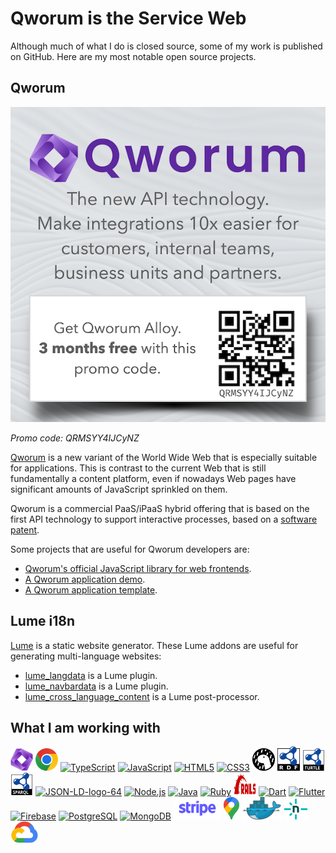 Qworum is the Service Web
=========================

Although much of what I do is closed source, some of my work is published on GitHub. Here are my most notable open source projects.

## Qworum

[![Qworum promo code](qworum-promo-code-QRMSYY4IJCyNZ.png)](https://qworum.net/en/plans/)

_Promo code: QRMSYY4IJCyNZ_

[Qworum](https://qworum.net) is a new variant of the World Wide Web that is especially suitable for applications. This is contrast to the current Web that is still fundamentally a content platform, even if nowadays Web pages have significant amounts of JavaScript sprinkled on them.

Qworum is a commercial PaaS/iPaaS hybrid offering that is based on the first API technology to support interactive processes, based on a [software patent](https://patents.google.com/patent/US8266632).

Some projects that are useful for Qworum developers are:

- [Qworum's official JavaScript library for web frontends](https://github.com/doga/qworum-for-web-pages).
- [A Qworum application demo](https://github.com/doga/qworum-demo).
- [A Qworum application template](https://github.com/doga/qworum-netlify-template).

## Lume i18n

[Lume](https://lume.land/) is a static website generator. These Lume addons are useful for generating multi-language websites:

- [lume_langdata](https://github.com/doga/lume_langdata) is a Lume plugin.
- [lume_navbardata](https://github.com/doga/lume_navbardata) is a Lume plugin.
- [lume_cross_language_content](https://github.com/doga/lume_cross_language_content) is a Lume post-processor.

## What I am working with

<p align="left">
<a href="https://qworum.net" target="_blank" rel="noreferrer"><img src="./logos/Qworum-logo.svg" height="36" alt="Qworum" /></a>
<a href="https://developer.chrome.com/docs/extensions/" target="_blank" rel="noreferrer"><img src="./logos/google-chrome.svg" height="36" alt="Google Chrome" /></a>
<a href="https://www.typescriptlang.org/" target="_blank" rel="noreferrer"><img src="https://raw.githubusercontent.com/danielcranney/readme-generator/main/public/icons/skills/typescript-colored.svg" width="36" height="36" alt="TypeScript" /></a>
<a href="https://developer.mozilla.org/en-US/docs/Web/JavaScript" target="_blank" rel="noreferrer"><img src="https://raw.githubusercontent.com/danielcranney/readme-generator/main/public/icons/skills/javascript-colored.svg" width="36" height="36" alt="JavaScript" /></a>
<a href="https://developer.mozilla.org/en-US/docs/Glossary/HTML5" target="_blank" rel="noreferrer"><img src="https://raw.githubusercontent.com/danielcranney/readme-generator/main/public/icons/skills/html5-colored.svg" width="36" height="36" alt="HTML5" /></a>
<a href="https://www.w3.org/TR/CSS/#css" target="_blank" rel="noreferrer"><img src="https://raw.githubusercontent.com/danielcranney/readme-generator/main/public/icons/skills/css3-colored.svg" width="36" height="36" alt="CSS3" /></a>
<a href="https://deno.land/" target="_blank" rel="noreferrer"><img src="./logos/deno.svg" width="36" height="36" alt="Deno" /></a>
<a href="https://www.w3.org/2011/rdf-wg/wiki/Main_Page" title="RDF Resource Description Language"><img style="border:0px;" width="36" src="./logos/rdf.svg" alt="Turtle semantic data format"/></a>
<a href="https://www.w3.org/TR/turtle/" title="Turtle semantic data format"><img style="border:0px;" width="36" src="./logos/turtle.svg" alt="Turtle semantic data format"/></a>
<a href="https://www.w3.org/2001/sw/wiki/SPARQL" title="SPARQL Query Language for RDF"><img style="border:0px;" width="36" src="./logos/sparql.svg" alt="SPARQL Query Language for RDF"/></a>
<a href="http://json-ld.org/" title="JSON-LD semantic data format"><img style="border:0px;" width="36" src="https://json-ld.org/images/json-ld-logo.svg" alt="JSON-LD-logo-64"/></a>
<a href="https://nodejs.org/en/" target="_blank" rel="noreferrer"><img src="https://raw.githubusercontent.com/danielcranney/readme-generator/main/public/icons/skills/nodejs-colored.svg" width="36" height="36" alt="Node.js" /></a>
<a href="https://www.oracle.com/java/" target="_blank" rel="noreferrer"><img src="https://raw.githubusercontent.com/danielcranney/readme-generator/main/public/icons/skills/java-colored.svg" width="36" height="36" alt="Java" /></a>
<a href="https://www.ruby-lang.org/en/" target="_blank" rel="noreferrer"><img src="https://raw.githubusercontent.com/danielcranney/readme-generator/main/public/icons/skills/ruby-colored.svg" width="36" height="36" alt="Ruby" /></a>
<a href="https://www.ruby-lang.org/en/" target="_blank" rel="noreferrer"><img src="./logos/ruby-on-rails.svg" width="36" height="36" alt="Ruby on Rails" /></a>
<a href="https://dart.dev/" target="_blank" rel="noreferrer"><img src="https://raw.githubusercontent.com/danielcranney/readme-generator/main/public/icons/skills/dart-colored.svg" width="36" height="36" alt="Dart" /></a>
<a href="https://flutter.dev/" target="_blank" rel="noreferrer"><img src="https://raw.githubusercontent.com/danielcranney/readme-generator/main/public/icons/skills/flutter-colored.svg" width="36" height="36" alt="Flutter" /></a>
<a href="https://firebase.google.com/" target="_blank" rel="noreferrer"><img src="https://raw.githubusercontent.com/danielcranney/readme-generator/main/public/icons/skills/firebase-colored.svg" width="36" height="36" alt="Firebase" /></a>
<a href="https://www.postgresql.org/" target="_blank" rel="noreferrer"><img src="https://raw.githubusercontent.com/danielcranney/readme-generator/main/public/icons/skills/postgresql-colored.svg" width="36" height="36" alt="PostgreSQL" /></a>
<a href="https://www.mongodb.com/" target="_blank" rel="noreferrer"><img src="https://raw.githubusercontent.com/danielcranney/readme-generator/main/public/icons/skills/mongodb-colored.svg" width="36" height="36" alt="MongoDB" /></a>
<a href="https://stripe.com/en-ch/connect" target="_blank" rel="noreferrer"><img src="./logos/stripe.svg" height="36" alt="Stripe Connect" /></a>
<a href="https://developers.google.com/maps" target="_blank" rel="noreferrer"><img src="./logos/google-maps.svg" height="36" alt="Google Maps Platform" /></a>
<a href="https://www.docker.com/" target="_blank" rel="noreferrer"><img src="./logos/docker.svg" height="36" alt="Docker" /></a>
<a href="https://www.netlify.com" target="_blank" rel="noreferrer"><img src="./logos/netlify.svg" height="33" alt="Netlify" /></a>
<a href="https://cloud.google.com/" target="_blank" rel="noreferrer"><img src="./logos/google-cloud.svg" height="36" alt="Google Cloud" /></a>
</p>
